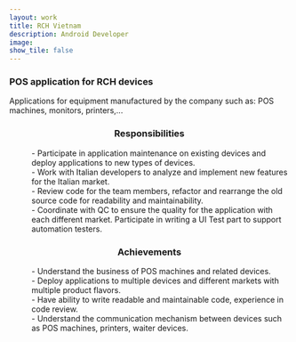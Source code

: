 ```yaml
---
layout: work
title: RCH Vietnam
description: Android Developer
image:
show_tile: false
---
```


<h3>POS application for RCH devices</h3>
Applications for equipment manufactured by the company such as: POS machines, monitors, printers,...

<center><h3>Responsibilities</h3></center>
<div>
    <dl>
        <dd>- Participate in application maintenance on existing devices and deploy applications to new types of devices.</dd>
        <dd>- Work with Italian developers to analyze and implement new features for the Italian market.</dd>
        <dd>- Review code for the team members, refactor and rearrange the old source code for readability and maintainability.</dd>
        <dd>- Coordinate with QC to ensure the quality for the application with each different market. Participate in writing a UI Test part to support automation testers.</dd>
    </dl>
</div>
<center><h3>Achievements</h3></center>
<div>
    <dl>
        <dd>- Understand the business of POS machines and related devices.</dd>
        <dd>- Deploy applications to multiple devices and different markets with multiple product flavors.</dd>
        <dd>- Have ability to write readable and maintainable code, experience in code review.</dd>
        <dd>- Understand the communication mechanism between devices such as POS machines, printers, waiter devices.</dd>
    </dl>
</div>